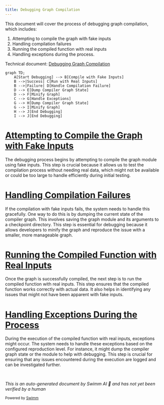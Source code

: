 ```yaml
---
title: Debugging Graph Compilation
---
```

This document will cover the process of debugging graph compilation, which includes:

1. Attempting to compile the graph with fake inputs
2. Handling compilation failures
3. Running the compiled function with real inputs
4. Handling exceptions during the process.

Technical document: <SwmLink doc-title="Debugging Graph Compilation">[Debugging Graph Compilation](/.swm/debugging-graph-compilation.l3v9qua0.sw.md)</SwmLink>

```mermaid
graph TD;
    A[Start Debugging] --> B[Compile with Fake Inputs]
    B -->|Success| C[Run with Real Inputs]
    B -->|Failure| D[Handle Compilation Failure]
    D --> E[Dump Compiler Graph State]
    D --> F[Minify Graph]
    C --> G[Handle Exceptions]
    G --> H[Dump Compiler Graph State]
    G --> I[Minify Graph]
    H --> J[End Debugging]
    I --> J[End Debugging]
```

# [Attempting to Compile the Graph with Fake Inputs](https://app.swimm.io/repos/Z2l0aHViJTNBJTNBcHl0b3JjaC1hdXRvZG9jcy1kZW1vJTNBJTNBU3dpbW0tRGVtbw==/docs/l3v9qua0#debug_wrapper)

The debugging process begins by attempting to compile the graph module using fake inputs. This step is crucial because it allows us to test the compilation process without needing real data, which might not be available or could be too large to handle efficiently during initial testing.

# [Handling Compilation Failures](https://app.swimm.io/repos/Z2l0aHViJTNBJTNBcHl0b3JjaC1hdXRvZG9jcy1kZW1vJTNBJTNBU3dpbW0tRGVtbw==/docs/l3v9qua0#dump_to_minify)

If the compilation with fake inputs fails, the system needs to handle this gracefully. One way to do this is by dumping the current state of the compiler graph. This involves saving the graph module and its arguments to a checkpoint directory. This step is essential for debugging because it allows developers to minify the graph and reproduce the issue with a smaller, more manageable graph.

# [Running the Compiled Function with Real Inputs](https://app.swimm.io/repos/Z2l0aHViJTNBJTNBcHl0b3JjaC1hdXRvZG9jcy1kZW1vJTNBJTNBU3dpbW0tRGVtbw==/docs/l3v9qua0#invoking-the-compiled-function)

Once the graph is successfully compiled, the next step is to run the compiled function with real inputs. This step ensures that the compiled function works correctly with actual data. It also helps in identifying any issues that might not have been apparent with fake inputs.

# [Handling Exceptions During the Process](https://app.swimm.io/repos/Z2l0aHViJTNBJTNBcHl0b3JjaC1hdXRvZG9jcy1kZW1vJTNBJTNBU3dpbW0tRGVtbw==/docs/l3v9qua0#exception-handling)

During the execution of the compiled function with real inputs, exceptions might occur. The system needs to handle these exceptions based on the configured reproduction level. For instance, it might dump the compiler graph state or the module to help with debugging. This step is crucial for ensuring that any issues encountered during the execution are logged and can be investigated further.

&nbsp;

*This is an auto-generated document by Swimm AI 🌊 and has not yet been verified by a human*

<SwmMeta version="3.0.0" repo-id="Z2l0aHViJTNBJTNBcHl0b3JjaC1hdXRvZG9jcy1kZW1vJTNBJTNBU3dpbW0tRGVtbw==" repo-name="pytorch-autodocs-demo"><sup>Powered by [Swimm](https://app.swimm.io/)</sup></SwmMeta>
